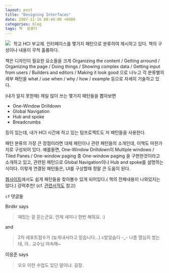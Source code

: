 ```yaml
---
layout: post
title: "Designing Interfaces"
date: 2007-11-16 00:44:00 +0900
categories: blog
tags: 책  컴퓨터
---
```


<div class="imageblock left" style="float: left; margin-right: 10px;"><img src="http://images.amazon.com/images/P/0596008031.01.MZZZZZZZ.gif"></div>

학교 HCI 부교재. 인터페이스를 몇가지 패턴으로 분류하여 제시하고 있다. 책의 구성이나 내용이 무척 훌륭하다.

책은 디자인이 필요한 요소들을 크게 Organizing the content / Getting arround / Organizing the page / Doing things / Showing complex data / Getting input from users / Builders and editors / Making it look good 으로 나누고 각 분류별의 세부 패턴을 what / use when / why / how / example 등으로 자세히 기술하고 있다.

(내가 알지 못한채) 제일 많이 쓰는 몇가지 패턴들을 뽑아보면

  * One-Window Drilldown
  * Global Navigation
  * Hub and spoke
  * Breadcrumbs

등이 있는데, 내가 HCI 시간에 하고 있는 텀프로젝트도 저 패턴들을 사용한다.

패턴 분류의 가장 큰 장점이라면 대체 패턴이나 관련 패턴들의 소개인데, 이책도 마찬가지로 구성되어 있다. 예를들면, One-Window Drilldown이 Multiple windows / Tiled Panes / One-window paging 중 One-window paging 을 구현한것이라고 소개하고 있고, 관련된 패턴으로 Global Navigation이나 Hub and spoke를 설명하는 식이다. 이렇게 연결된 패턴들은, UI를 구상할때 정말 큰 도움이 된다.

[웹사이트](http://designinginterfaces.com/)에서도 쉽게 패턴들을 찾아볼수 있게 되어있다.( 책의 전체내용이 나와있지는 않다.) 강력추천! (cf. [관련서적도](/blog/2007/09/27/DesigningTheUserInterface-toc.html) 참고)

```cf``` 댓글들

Birdkr says

> 재밌는 걸 듣는군요. 언제 세미나 한번 해줘요. :)

and

> 2차 레포트점수가 (늦게내서라고 믿습니다...) c받았슴다 -\_- 나름 열심히 썼는데, 아.. 교수님 야속해~

이응준 says

> 오오 이런 수업도 있단 말이냐. 굉장.

